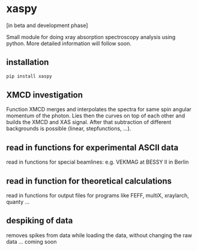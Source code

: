 # xaspy
[in beta and development phase]

Small module for doing xray absorption spectroscopy analysis using python. More detailed information will follow soon. 



## installation
```bash
pip install xaspy
```

## XMCD investigation

Function XMCD merges and interpolates the spectra for same spin angular momentum of the photon. Lies then the curves on top of each other and builds the XMCD and XAS signal. After that subtraction of different backgrounds is possible (linear, stepfunctions, ...).  

## read in functions for experimental ASCII data 

read in functions for special beamlines: e.g. VEKMAG at BESSY II in Berlin

## read in function for theoretical calculations

read in functions for output files for programs like FEFF, multiX, xraylarch, quanty ...

## despiking of data

removes spikes from data while loading the data, without changing the raw data ... coming soon
